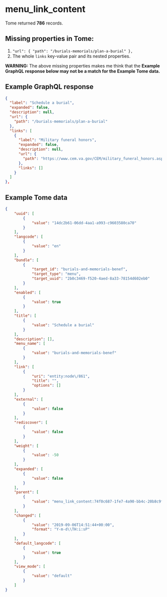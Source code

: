 # menu_link_content

Tome returned **786** records.


## Missing properties in Tome:

1. `"url": { "path": "/burials-memorials/plan-a-burial" },`
1. The whole `links` key-value pair and its nested properties.

**WARNING:** The above missing properties makes me think that the **Example GraphQL response below may not be a match for the Example Tome data.**

## Example GraphQL response

```json
{
  "label": "Schedule a burial",
  "expanded": false,
  "description": null,
  "url": {
    "path": "/burials-memorials/plan-a-burial"
  },
  "links": [
    {
      "label": "Military funeral honors",
      "expanded": false,
      "description": null,
      "url": {
        "path": "https://www.cem.va.gov/CEM/military_funeral_honors.asp"
      },
      "links": []
    }
  ]
},
```

## Example Tome data

```json
{
    "uuid": [
        {
            "value": "14dc2b61-06dd-4aa1-a993-c9603580ca70"
        }
    ],
    "langcode": [
        {
            "value": "en"
        }
    ],
    "bundle": [
        {
            "target_id": "burials-and-memorials-benef",
            "target_type": "menu",
            "target_uuid": "2b0c3469-f520-4aed-8a33-78154d602eb0"
        }
    ],
    "enabled": [
        {
            "value": true
        }
    ],
    "title": [
        {
            "value": "Schedule a burial"
        }
    ],
    "description": [],
    "menu_name": [
        {
            "value": "burials-and-memorials-benef"
        }
    ],
    "link": [
        {
            "uri": "entity:node\/861",
            "title": "",
            "options": []
        }
    ],
    "external": [
        {
            "value": false
        }
    ],
    "rediscover": [
        {
            "value": false
        }
    ],
    "weight": [
        {
            "value": -50
        }
    ],
    "expanded": [
        {
            "value": false
        }
    ],
    "parent": [
        {
            "value": "menu_link_content:74f0c687-1fe7-4a90-bb4c-20b8c9fa2dd8"
        }
    ],
    "changed": [
        {
            "value": "2019-09-06T14:51:44+00:00",
            "format": "Y-m-d\\TH:i:sP"
        }
    ],
    "default_langcode": [
        {
            "value": true
        }
    ],
    "view_mode": [
        {
            "value": "default"
        }
    ]
}
```
